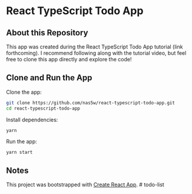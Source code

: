 # React TypeScript Todo App

## About this Repository

This app was created during the React TypeScript Todo App tutorial (link forthcoming). I recommend following along with the tutorial video, but feel free to clone this app directly and explore the code!

## Clone and Run the App

Clone the app:

```bash
git clone https://github.com/nas5w/react-typescript-todo-app.git
cd react-typescript-todo-app
```

Install dependencies:

```bash
yarn
```

Run the app:

```
yarn start
```

## Notes

This project was bootstrapped with [Create React App](https://github.com/facebook/create-react-app).
#   t o d o - l i s t  
 